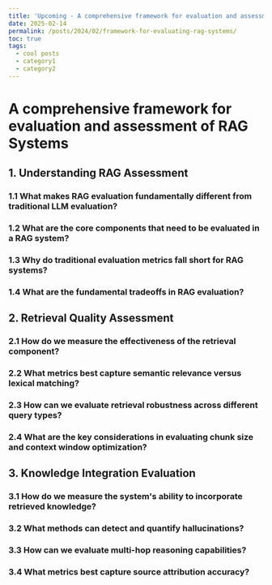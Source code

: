 ```yaml
---
title: 'Upcoming - A comprehensive framework for evaluation and assessment of RAG Systems'
date: 2025-02-14
permalink: /posts/2024/02/framework-for-evaluating-rag-systems/
toc: true
tags:
  - cool posts
  - category1
  - category2
---
```

<!-- ## This feature
This post will show up by default. To disable scheduling of future posts, edit `config.yml` and set `future: false`.  -->

# A comprehensive framework for evaluation and assessment of RAG Systems

## 1. Understanding RAG Assessment

### 1.1 What makes RAG evaluation fundamentally different from traditional LLM evaluation?

### 1.2 What are the core components that need to be evaluated in a RAG system?

### 1.3 Why do traditional evaluation metrics fall short for RAG systems?

### 1.4 What are the fundamental tradeoffs in RAG evaluation?

## 2. Retrieval Quality Assessment
	
### 2.1	How do we measure the effectiveness of the retrieval component?
### 2.2	What metrics best capture semantic relevance versus lexical matching?
### 2.3	How can we evaluate retrieval robustness across different query types?
### 2.4	What are the key considerations in evaluating chunk size and context window optimization?

## 3.	Knowledge Integration Evaluation
### 3.1	How do we measure the system's ability to incorporate retrieved knowledge?
### 3.2	What methods can detect and quantify hallucinations?
### 3.3	How can we evaluate multi-hop reasoning capabilities?
### 3.4	What metrics best capture source attribution accuracy?
<!-- 
4.	Behavioral Testing
4.1	How can we systematically test RAG system behavior?
4.2	What types of controlled experiments reveal system limitations?
4.3	How do we evaluate system robustness to adversarial inputs?
4.4	What methods best assess edge case handling?
5.	Runtime Performance
5.1	How do we measure and optimize latency-quality tradeoffs?
5.2	What metrics capture scaling efficiency with knowledge base size?
5.3	How can we evaluate caching effectiveness?
5.4	What methods best measure resource utilization?
6.	Production Monitoring
6.1	How do we implement effective real-time quality assessment?
6.2	What signals indicate performance degradation?
6.3	How can we design meaningful A/B tests for RAG systems?
6.4	What feedback loops are most effective for continuous improvement?
7.	Advanced Evaluation Techniques
7.1	How do we evaluate ensemble RAG systems?
7.2	What methods best measure cross-encoder effectiveness?
7.3	How can we perform causal analysis of system failures?
7.4	What techniques help identify system bottlenecks?
8.	Implementation Considerations
8.1	How should we design evaluation pipelines?
8.2	What logging infrastructure is needed for comprehensive assessment?
8.3	How frequently should different types of evaluation be performed?
8.4	What visualization techniques best communicate system performance?
9.	Future Directions
9.1	What are the open challenges in RAG evaluation?
9.2	How can we leverage synthetic data for better evaluation?
9.3	What role can self-evaluation capabilities play?
9.4	How should evaluation evolve for multi-modal RAG systems?
10.	Practical Implementation Guide
10.1	How do we implement a comprehensive RAG evaluation framework?
10.2	What are the essential metrics to track from day one?
10.3	How do we establish meaningful baselines?
10.4	What tools and infrastructure are needed for effective evaluation? -->
